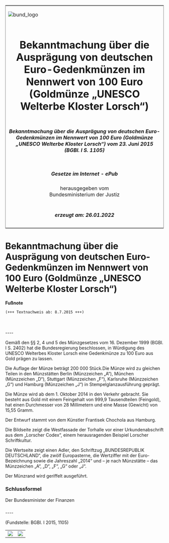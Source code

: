<span id="DECKBLATT.html"></span>

<table border="0" frame="border" width="100%">

<tr valign="top">

<td align="left">

![bund\_logo](BfJ_2021_Web_de_de.gif)

</td>

<td align="right">

 

</td>

</tr>

<tr align="center" valign="middle">

<td colspan="2">

# Bekanntmachung über die Ausprägung von deutschen Euro-Gedenkmünzen im Nennwert von 100 Euro (Goldmünze „UNESCO Welterbe Kloster Lorsch“)

</td>

</tr>

<tr align="center" valign="middle">

<td colspan="2">

##### Bekanntmachung über die Ausprägung von deutschen Euro-Gedenkmünzen im Nennwert von 100 Euro (Goldmünze „UNESCO Welterbe Kloster Lorsch“) vom 23. Juni 2015 (BGBl. I S. 1105)

</td>

</tr>

<tr align="center" valign="middle">

<td colspan="2">

  
  

##### Gesetze im Internet - ePub  
  
herausgegeben vom  
Bundesministerium der Justiz

</td>

</tr>

<tr align="center" valign="bottom">

<td colspan="2">

  
  

##### erzeugt am: 26.01.2022

</td>

</tr>

</table>

<span id="BJNR110500015.html"></span>

# Bekanntmachung über die Ausprägung von deutschen Euro-Gedenkmünzen im Nennwert von 100 Euro (Goldmünze „UNESCO Welterbe Kloster Lorsch“)

<div>

  
**Fußnote**

<div class="jnhtml">

<div>

<div class="jurAbsatz">

  

``` 
(+++ Textnachweis ab: 8.7.2015 +++)

 
```

</div>

</div>

</div>

</div>

<span id="BJNR110500015BJNE000100000.html"></span>

###   
\----

<div>

<div class="jnhtml">

<div>

<div class="jurAbsatz">

Gemäß den §§ 2, 4 und 5 des Münzgesetzes vom 16. Dezember 1999 (BGBl. I
S. 2402) hat die Bundesregierung beschlossen, in Würdigung des UNESCO
Welterbes Kloster Lorsch eine Gedenkmünze zu 100 Euro aus Gold prägen zu
lassen.

</div>

<div class="jurAbsatz">

Die Auflage der Münze beträgt 200 000
Stück.<span style="white-space: nowrap">Die Münze</span> wird zu
gleichen Teilen in den Münzstätten Berlin (Münzzeichen „A“), München
(Münzzeichen „D“), Stuttgart (Münzzeichen „F“), Karlsruhe (Münzzeichen
„G“) und Hamburg (Münzzeichen „J“) in Stempelglanzausführung geprägt.

</div>

<div class="jurAbsatz">

Die Münze wird ab dem 1. Oktober 2014 in den Verkehr gebracht. Sie
besteht aus Gold mit einem Feingehalt von 999,9 Tausendteilen
(Feingold), hat einen Durchmesser von 28 Millimetern und eine Masse
(Gewicht) von 15,55 Gramm.

</div>

<div class="jurAbsatz">

Der Entwurf stammt von dem Künstler Frantisek Chochola aus Hamburg.

</div>

<div class="jurAbsatz">

Die Bildseite zeigt die Westfassade der Torhalle vor einer
Urkundenabschrift aus dem „Lorscher Codex“, einem herausragenden
Beispiel Lorscher Schriftkultur.

</div>

<div class="jurAbsatz">

Die Wertseite zeigt einen Adler, den Schriftzug „BUNDESREPUBLIK
DEUTSCHLAND“, die zwölf Europasterne, die Wertziffer mit der
Euro-Bezeichnung sowie die Jahreszahl „2014“ und – je nach Münzstätte –
das Münzzeichen „A“, „D“, „F“, „G“ oder „J“.

</div>

<div class="jurAbsatz">

Der Münzrand wird geriffelt ausgeführt.

</div>

</div>

</div>

</div>

<span id="BJNR110500015BJNE000200000.html"></span>

### Schlussformel  

<div>

<div class="jnhtml">

<div>

<div class="jurAbsatz">

<span class="SP">Der Bundesminister der Finanzen</span>

</div>

</div>

</div>

</div>

<span id="BJNR110500015BJNE000300000.html"></span>

###   
\----

<div>

<div class="jnhtml">

<div>

<div class="jurAbsatz">

<div class="kommentar_Fundstelle">

(Fundstelle: BGBl. I 2015, 1105)

</div>

</div>

  

|                                   |                                   |
| :-------------------------------: | :-------------------------------: |
| ![](bgbl1_2015_j1105-1_0010.jpeg) | ![](bgbl1_2015_j1105-1_0020.jpeg) |

</div>

</div>

</div>
